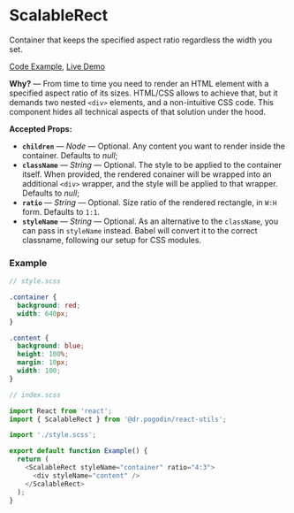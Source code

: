 # ScalableRect
Container that keeps the specified aspect ratio regardless the width you set.

[Code Example](#example),
[Live Demo](https://community-app.topcoder-dev.com/examples/scalable-rect)

**Why?** &mdash; From time to time you need to render an HTML element with
a specified aspect ratio of its sizes. HTML/CSS allows to achieve that, but
it demands two nested `<div>` elements, and a non-intuitive CSS code. This
component hides all technical aspects of that solution under the hood.

**Accepted Props:**
- **`children`** &mdash; *Node* &mdash; Optional. Any content you want to render
  inside the container. Defaults to *null*;
- **`className`** &mdash; *String* &mdash; Optional. The style to be applied to
  the container itself. When provided, the rendered conainer will be wrapped into
  an additional `<div>` wrapper, and the style will be applied to that wrapper.
  Defaults to *null*;
- **`ratio`** &mdash; *String* &mdash; Optional. Size ratio of the rendered
  rectangle, in `W:H` form. Defaults to `1:1`.
- **`styleName`** &mdash; *String* &mdash; Optional. As an alternative to
  the `className`, you can pass in `styleName` instead. Babel will convert
  it to the correct classname, following our setup for CSS modules.

### <a name="example">Example</a>
```scss
// style.scss

.container {
  background: red;
  width: 640px;
}

.content {
  background: blue;
  height: 100%;
  margin: 10px;
  width: 100;
}
```

```js
// index.scss

import React from 'react';
import { ScalableRect } from '@dr.pogodin/react-utils';

import './style.scss';

export default function Example() {
  return (
    <ScalableRect styleName="container" ratio="4:3">
      <div styleName="content" />
    </ScalableRect>
  );
}
```
